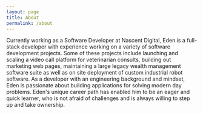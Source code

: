```yaml
---
layout: page
title: About
permalink: /about
---
```


Currently working as a Software Developer at Nascent Digital, Eden is a full-stack developer with experience working on a variety of software development projects. Some of these projects include launching and scaling a video call platform for veterinarian consults, building out marketing web pages, maintaining a large legacy wealth management software suite as well as on site deployment of custom industrial robot software. As a developer with an engineering background and mindset, Eden is passionate about building applications for solving modern day problems. Eden's unique career path has enabled him to be an eager and quick learner, who is not afraid of challenges and is always willing to step up and take ownership.
